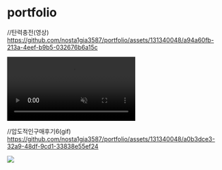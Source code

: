 # portfolio
//탄력충전(영상)<br>
https://github.com/nosta1gia3587/portfolio/assets/131340048/a94a60fb-213a-4eef-b9b5-032676b6a15c

<video src="https://github.com/nosta1gia3587/portfolio/assets/131340048/a94a60fb-213a-4eef-b9b5-032676b6a15c" autoplay muted loop></video>

//압도적인구매후기6(gif)<br>
https://github.com/nosta1gia3587/portfolio/assets/131340048/a0b3dce3-32a9-48df-9cd1-33838e55ef24

<img src="https://github.com/nosta1gia3587/portfolio/assets/131340048/a0b3dce3-32a9-48df-9cd1-33838e55ef24"></img>
